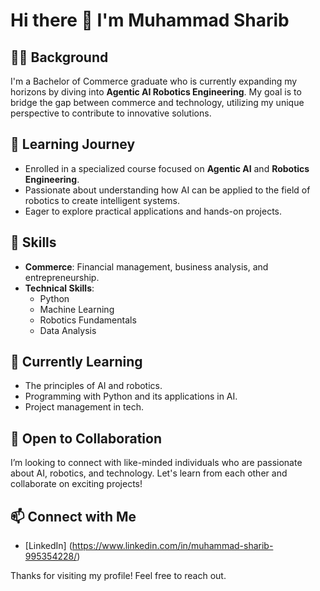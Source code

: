 # Hi there 👋 I'm Muhammad Sharib

## 👨‍🎓 Background
I'm a Bachelor of Commerce graduate who is currently expanding my horizons by diving into **Agentic AI Robotics Engineering**. My goal is to bridge the gap between commerce and technology, utilizing my unique perspective to contribute to innovative solutions.

## 🤖 Learning Journey
- Enrolled in a specialized course focused on **Agentic AI** and **Robotics Engineering**.
- Passionate about understanding how AI can be applied to the field of robotics to create intelligent systems.
- Eager to explore practical applications and hands-on projects.

## 💼 Skills
- **Commerce**: Financial management, business analysis, and entrepreneurship.
- **Technical Skills**:
  - Python
  - Machine Learning
  - Robotics Fundamentals
  - Data Analysis
  
## 🌱 Currently Learning
- The principles of AI and robotics.
- Programming with Python and its applications in AI.
- Project management in tech.

## 🤝 Open to Collaboration
I’m looking to connect with like-minded individuals who are passionate about AI, robotics, and technology. Let's learn from each other and collaborate on exciting projects!

## 📫 Connect with Me
- [LinkedIn] (https://www.linkedin.com/in/muhammad-sharib-995354228/)
  

Thanks for visiting my profile! Feel free to reach out.
